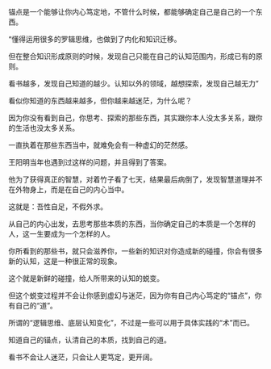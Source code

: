 锚点是一个能够让你内心笃定地，不管什么时候，都能够确定自己是自己的一个东西。

“懂得运用很多的罗辑思维，也做到了内化和知识迁移。

但在整合知识形成原则的时候，发现自己只能在自己的认知范围内，形成已有的原则。

看书越多，发现自己知道的越少。认知以外的领域，越想探索，发现自己越无力”

看似你知道的东西越来越多，但你越来越迷茫，为什么呢？

因为你没有看到自己，你思考、探索的那些东西，其实跟你本人没太多关系，跟你的生活也没太多关系。

一直执着在那些东西当中，就难免会有一种虚幻的茫然感。

王阳明当年也遇到过这样的问题，并且得到了答案。

他为了获得真正的智慧，对着竹子看了七天，结果最后病倒了，发现智慧道理并不在外物身上，而是在自己的内心当中。

这就是：吾性自足，不假外求。

从自己的内心出发，去思考那些本质的东西，当你确定自己的本质是一个怎样的人，这一生要成为一个怎样的人。

你所看到的那些书，就只会滋养你，一些新的知识对你造成新的碰撞，你会有很多新的认知，这是一种很正常的现象。

这个就是新鲜的碰撞，给人所带来的认知的蜕变。

但这个蜕变过程并不会让你感到虚幻与迷茫，因为你有自己内心笃定的“锚点”，你有自己的“道”。

所谓的“逻辑思维、底层认知变化”，不过是一些可以用于具体实践的“术”而已。

知道自己的锚点，认清自己的本质，找到自己的道。

看书不会让人迷茫，只会让人更笃定，更开阔。